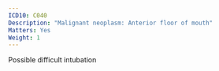 ```yaml
---
ICD10: C040
Description: "Malignant neoplasm: Anterior floor of mouth"
Matters: Yes
Weight: 1
---
```

Possible difficult intubation
